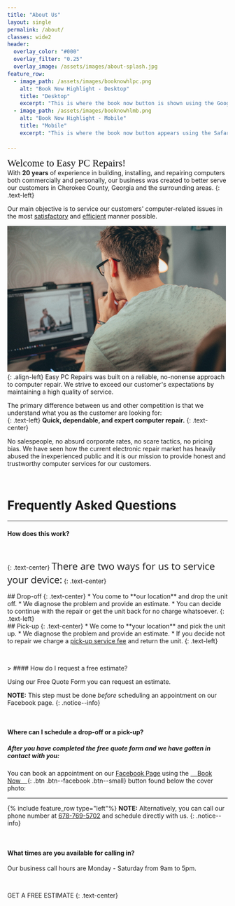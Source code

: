 ```yaml
---
title: "About Us"
layout: single
permalink: /about/
classes: wide2
header:
  overlay_color: "#000"
  overlay_filter: "0.25"
  overlay_image: /assets/images/about-splash.jpg
feature_row:
  - image_path: /assets/images/booknowhlpc.png
    alt: "Book Now Highlight - Desktop"
    title: "Desktop"
    excerpt: "This is where the book now button is shown using the Google Chrome browser."
  - image_path: /assets/images/booknowhlmb.png
    alt: "Book Now Highlight - Mobile"
    title: "Mobile"
    excerpt: "This is where the book now button appears using the Safari browser on iPhone."

---
```

<span style="font-family:Montserrat; font-size:1.6em;">Welcome to Easy PC Repairs! </span>
<br />
With **20 years** of experience in building, installing, and repairing computers both commercially and personally, our business was created to better serve our customers in Cherokee County, Georgia and the surrounding areas.
{: .text-left} 


Our main objective is to service our customers' computer-related issues in the most <u>satisfactory</u> and <u>efficient</u> manner possible.

![image-left](/assets/images/about-image1.jpg){: .align-left}
Easy PC Repairs was built on a reliable, no-nonense approach to computer repair. We strive to exceed our customer's expectations by maintaining a high quality of service.  

The primary difference between us and other competition is that we understand what you as the customer are looking for:  
  {: .text-left}
**Quick, dependable, and expert computer repair.**
{: .text-center}

No salespeople, no absurd corporate rates, no scare tactics, no pricing bias. We have seen how the current electronic repair market has heavily abused the inexperienced public and it is our mission to provide honest and trustworthy computer services for our customers.

<p>&nbsp;</p>  

# Frequently Asked Questions 

---
>
#### How does this work?


<p>&nbsp;</p> 

<i class="fas fa-tools fa-3x"></i>
{: .text-center}
<span style="font-family:Open Sans; font-size:1.6em;">There are two ways for us to service your device:</span>
{: .text-center}

<div class="grid">
<div class="col-1-2">
<div class="content" markdown="1">
## Drop-off 
{: .text-center}
* You come to **our location** and drop the unit off.
* We diagnose the problem and provide an estimate.
* You can decide to continue with the repair or get the unit back for no charge whatsoever.
{: .text-left}
</div>
</div>
<div class="col-1-2">
<div class="content" markdown="1">
## Pick-up
{: .text-center}
* We come to **your location** and pick the unit up.
* We diagnose the problem and provide an estimate.
* If you decide not to repair we charge a <u>pick-up service fee</u> and return the unit.
{: .text-left}
</div>
</div>
</div>

<p>&nbsp;</p> 
>
#### How do I request a free estimate?

Using our <a onclick="FreshworksWidget('open');" class="btn btn--inverse"> Free Quote Form </a> you can request an estimate. 

**NOTE:**   This step must be done *before* scheduling an appointment on our Facebook page.
{: .notice--info}


<p>&nbsp;</p>

>
#### Where can I schedule a drop-off or a pick-up?


##### After you have completed the free quote form and we have gotten in contact with you:   
You can book an appointment on our [Facebook Page](https://www.facebook.com/Easy-PC-Repairs-110941363996493) using the [&nbsp;&nbsp;&nbsp;&nbsp;Book Now&nbsp;&nbsp;&nbsp;&nbsp;](https://www.facebook.com/Easy-PC-Repairs-110941363996493){: .btn .btn--facebook .btn--small} button found below the cover photo:

___

{% include feature_row type="left"%}
**NOTE:**   Alternatively, you can call our phone number at [678-769-5702](tel:+1-678-769-5702) and schedule directly with us.
{: .notice--info}

<p>&nbsp;</p>

>
#### What times are you available for calling in?

Our business call hours are Monday - Saturday from 9am to 5pm.  

<p>&nbsp;</p>
<a onclick="FreshworksWidget('open');" class="btn btn--success btn--large">GET A FREE ESTIMATE <i class="fas fa-arrow-right"></i></a>
{: .text-center}






